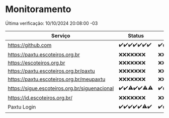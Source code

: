 # Monitoramento

Última verificação: 10/10/2024 20:08:00 -03

|Serviço|Status|Últimas 24h|
|---|---|---|
|https://github.com|<span title="2024-10-03: OK=23">✔️</span><span title="2024-10-04: OK=23">✔️</span><span title="2024-10-05: OK=23">✔️</span><span title="2024-10-06: OK=23">✔️</span><span title="2024-10-07: OK=23">✔️</span><span title="2024-10-08: OK=23">✔️</span><span title="2024-10-09: OK=22">✔️</span>|<span title="09/10/2024 20:09:00 -03 : 200">✔️</span><span title="09/10/2024 21:39:00 -03 : 200">✔️</span><span title="09/10/2024 23:10:00 -03 : 200">✔️</span><span title="10/10/2024 00:14:00 -03 : 200">✔️</span><span title="10/10/2024 01:10:00 -03 : 200">✔️</span><span title="10/10/2024 02:08:00 -03 : 200">✔️</span><span title="10/10/2024 03:12:00 -03 : 200">✔️</span><span title="10/10/2024 04:08:00 -03 : 200">✔️</span><span title="10/10/2024 05:11:00 -03 : 200">✔️</span><span title="10/10/2024 06:08:00 -03 : 200">✔️</span><span title="10/10/2024 07:08:00 -03 : 200">✔️</span><span title="10/10/2024 08:07:00 -03 : 200">✔️</span><span title="10/10/2024 09:15:00 -03 : 200">✔️</span><span title="10/10/2024 10:17:00 -03 : 200">✔️</span><span title="10/10/2024 11:07:00 -03 : 200">✔️</span><span title="10/10/2024 12:08:00 -03 : 200">✔️</span><span title="10/10/2024 13:09:00 -03 : 200">✔️</span><span title="10/10/2024 14:07:00 -03 : 200">✔️</span><span title="10/10/2024 15:10:00 -03 : 200">✔️</span><span title="10/10/2024 16:06:00 -03 : 200">✔️</span><span title="10/10/2024 17:09:00 -03 : 200">✔️</span><span title="10/10/2024 18:07:00 -03 : 200">✔️</span><span title="10/10/2024 19:09:00 -03 : 200">✔️</span><span title="10/10/2024 20:08:00 -03 : 200">✔️</span>|
|https://paxtu.escoteiros.org.br|<span title="2024-10-03: Falhas=23">❌</span><span title="2024-10-04: Falhas=23">❌</span><span title="2024-10-05: Falhas=23">❌</span><span title="2024-10-06: Falhas=23">❌</span><span title="2024-10-07: Falhas=23">❌</span><span title="2024-10-08: Falhas=23">❌</span><span title="2024-10-09: Falhas=22">❌</span>|<span title="09/10/2024 20:09:00 -03 : 403">❌</span><span title="09/10/2024 21:39:00 -03 : 403">❌</span><span title="09/10/2024 23:10:00 -03 : 403">❌</span><span title="10/10/2024 00:14:00 -03 : 403">❌</span><span title="10/10/2024 01:10:00 -03 : 403">❌</span><span title="10/10/2024 02:08:00 -03 : 403">❌</span><span title="10/10/2024 03:12:00 -03 : 403">❌</span><span title="10/10/2024 04:08:00 -03 : 403">❌</span><span title="10/10/2024 05:11:00 -03 : 403">❌</span><span title="10/10/2024 06:08:00 -03 : 403">❌</span><span title="10/10/2024 07:08:00 -03 : 403">❌</span><span title="10/10/2024 08:07:00 -03 : 403">❌</span><span title="10/10/2024 09:15:00 -03 : 403">❌</span><span title="10/10/2024 10:17:00 -03 : 403">❌</span><span title="10/10/2024 11:07:00 -03 : 403">❌</span><span title="10/10/2024 12:08:00 -03 : 403">❌</span><span title="10/10/2024 13:09:00 -03 : 403">❌</span><span title="10/10/2024 14:07:00 -03 : 403">❌</span><span title="10/10/2024 15:10:00 -03 : 403">❌</span><span title="10/10/2024 16:06:00 -03 : 403">❌</span><span title="10/10/2024 17:09:00 -03 : 403">❌</span><span title="10/10/2024 18:07:00 -03 : 403">❌</span><span title="10/10/2024 19:09:00 -03 : 403">❌</span><span title="10/10/2024 20:08:00 -03 : 403">❌</span>|
|https://escoteiros.org.br|<span title="2024-10-03: Falhas=23">❌</span><span title="2024-10-04: Falhas=23">❌</span><span title="2024-10-05: Falhas=23">❌</span><span title="2024-10-06: Falhas=23">❌</span><span title="2024-10-07: Falhas=23">❌</span><span title="2024-10-08: Falhas=23">❌</span><span title="2024-10-09: Falhas=22">❌</span>|<span title="09/10/2024 20:09:00 -03 : 403">❌</span><span title="09/10/2024 21:39:00 -03 : 403">❌</span><span title="09/10/2024 23:10:00 -03 : 403">❌</span><span title="10/10/2024 00:14:00 -03 : 403">❌</span><span title="10/10/2024 01:10:00 -03 : 403">❌</span><span title="10/10/2024 02:08:00 -03 : 403">❌</span><span title="10/10/2024 03:12:00 -03 : 403">❌</span><span title="10/10/2024 04:08:00 -03 : 403">❌</span><span title="10/10/2024 05:11:00 -03 : 403">❌</span><span title="10/10/2024 06:08:00 -03 : 403">❌</span><span title="10/10/2024 07:08:00 -03 : 403">❌</span><span title="10/10/2024 08:07:00 -03 : 403">❌</span><span title="10/10/2024 09:15:00 -03 : 403">❌</span><span title="10/10/2024 10:17:00 -03 : 403">❌</span><span title="10/10/2024 11:07:00 -03 : 403">❌</span><span title="10/10/2024 12:08:00 -03 : 403">❌</span><span title="10/10/2024 13:09:00 -03 : 403">❌</span><span title="10/10/2024 14:07:00 -03 : 403">❌</span><span title="10/10/2024 15:10:00 -03 : 403">❌</span><span title="10/10/2024 16:06:00 -03 : 403">❌</span><span title="10/10/2024 17:09:00 -03 : 403">❌</span><span title="10/10/2024 18:07:00 -03 : 403">❌</span><span title="10/10/2024 19:09:00 -03 : 403">❌</span><span title="10/10/2024 20:08:00 -03 : 403">❌</span>|
|https://paxtu.escoteiros.org.br/paxtu|<span title="2024-10-03: Falhas=23">❌</span><span title="2024-10-04: Falhas=23">❌</span><span title="2024-10-05: Falhas=23">❌</span><span title="2024-10-06: Falhas=23">❌</span><span title="2024-10-07: Falhas=23">❌</span><span title="2024-10-08: Falhas=23">❌</span><span title="2024-10-09: Falhas=22">❌</span>|<span title="09/10/2024 20:09:00 -03 : 403">❌</span><span title="09/10/2024 21:39:00 -03 : 403">❌</span><span title="09/10/2024 23:10:00 -03 : 403">❌</span><span title="10/10/2024 00:14:00 -03 : 403">❌</span><span title="10/10/2024 01:10:00 -03 : 403">❌</span><span title="10/10/2024 02:08:00 -03 : 403">❌</span><span title="10/10/2024 03:12:00 -03 : 403">❌</span><span title="10/10/2024 04:08:00 -03 : 403">❌</span><span title="10/10/2024 05:11:00 -03 : 403">❌</span><span title="10/10/2024 06:08:00 -03 : 403">❌</span><span title="10/10/2024 07:08:00 -03 : 403">❌</span><span title="10/10/2024 08:07:00 -03 : 403">❌</span><span title="10/10/2024 09:15:00 -03 : 403">❌</span><span title="10/10/2024 10:17:00 -03 : 403">❌</span><span title="10/10/2024 11:07:00 -03 : 403">❌</span><span title="10/10/2024 12:08:00 -03 : 403">❌</span><span title="10/10/2024 13:09:00 -03 : 403">❌</span><span title="10/10/2024 14:08:00 -03 : 403">❌</span><span title="10/10/2024 15:10:00 -03 : 403">❌</span><span title="10/10/2024 16:06:00 -03 : 403">❌</span><span title="10/10/2024 17:09:00 -03 : 403">❌</span><span title="10/10/2024 18:07:00 -03 : 403">❌</span><span title="10/10/2024 19:09:00 -03 : 403">❌</span><span title="10/10/2024 20:08:00 -03 : 403">❌</span>|
|https://paxtu.escoteiros.org.br/meupaxtu|<span title="2024-10-03: Falhas=23">❌</span><span title="2024-10-04: Falhas=23">❌</span><span title="2024-10-05: Falhas=23">❌</span><span title="2024-10-06: Falhas=23">❌</span><span title="2024-10-07: Falhas=23">❌</span><span title="2024-10-08: Falhas=23">❌</span><span title="2024-10-09: Falhas=22">❌</span>|<span title="09/10/2024 20:09:00 -03 : 403">❌</span><span title="09/10/2024 21:39:00 -03 : 403">❌</span><span title="09/10/2024 23:10:00 -03 : 403">❌</span><span title="10/10/2024 00:14:00 -03 : 403">❌</span><span title="10/10/2024 01:10:00 -03 : 403">❌</span><span title="10/10/2024 02:08:00 -03 : 403">❌</span><span title="10/10/2024 03:12:00 -03 : 403">❌</span><span title="10/10/2024 04:08:00 -03 : 403">❌</span><span title="10/10/2024 05:11:00 -03 : 403">❌</span><span title="10/10/2024 06:08:00 -03 : 403">❌</span><span title="10/10/2024 07:08:00 -03 : 403">❌</span><span title="10/10/2024 08:07:00 -03 : 403">❌</span><span title="10/10/2024 09:15:00 -03 : 403">❌</span><span title="10/10/2024 10:17:00 -03 : 403">❌</span><span title="10/10/2024 11:07:00 -03 : 403">❌</span><span title="10/10/2024 12:08:00 -03 : 403">❌</span><span title="10/10/2024 13:09:00 -03 : 403">❌</span><span title="10/10/2024 14:08:00 -03 : 403">❌</span><span title="10/10/2024 15:10:00 -03 : 403">❌</span><span title="10/10/2024 16:06:00 -03 : 403">❌</span><span title="10/10/2024 17:09:00 -03 : 403">❌</span><span title="10/10/2024 18:07:00 -03 : 403">❌</span><span title="10/10/2024 19:09:00 -03 : 403">❌</span><span title="10/10/2024 20:08:00 -03 : 403">❌</span>|
|https://sigue.escoteiros.org.br/siguenacional|<span title="2024-10-03: OK=23">✔️</span><span title="2024-10-04: OK=23">✔️</span><span title="2024-10-05: OK=22, Falhas=1">⚠️</span><span title="2024-10-06: OK=23">✔️</span><span title="2024-10-07: OK=23">✔️</span><span title="2024-10-08: OK=22, Falhas=1">⚠️</span><span title="2024-10-09: OK=21, Falhas=1">⚠️</span>|<span title="09/10/2024 20:09:00 -03 : 200">✔️</span><span title="09/10/2024 21:39:00 -03 : 200">✔️</span><span title="09/10/2024 23:10:00 -03 : 200">✔️</span><span title="10/10/2024 00:14:00 -03 : 200">✔️</span><span title="10/10/2024 01:10:00 -03 : 200">✔️</span><span title="10/10/2024 02:08:00 -03 : 200">✔️</span><span title="10/10/2024 03:12:00 -03 : 200">✔️</span><span title="10/10/2024 04:08:00 -03 : 200">✔️</span><span title="10/10/2024 05:11:00 -03 : 200">✔️</span><span title="10/10/2024 06:08:00 -03 : 200">✔️</span><span title="10/10/2024 07:08:00 -03 : 200">✔️</span><span title="10/10/2024 08:07:00 -03 : 200">✔️</span><span title="10/10/2024 09:15:00 -03 : 200">✔️</span><span title="10/10/2024 10:17:00 -03 : 200">✔️</span><span title="10/10/2024 11:07:00 -03 : 200">✔️</span><span title="10/10/2024 12:08:00 -03 : 200">✔️</span><span title="10/10/2024 13:09:00 -03 : 200">✔️</span><span title="10/10/2024 14:08:00 -03 : 200">✔️</span><span title="10/10/2024 15:10:00 -03 : 200">✔️</span><span title="10/10/2024 16:06:00 -03 : 200">✔️</span><span title="10/10/2024 17:09:00 -03 : 200">✔️</span><span title="10/10/2024 18:07:00 -03 : 200">✔️</span><span title="10/10/2024 19:09:00 -03 : 200">✔️</span><span title="10/10/2024 20:08:00 -03 : 200">✔️</span>|
|https://id.escoteiros.org.br/|<span title="2024-10-03: Falhas=23">❌</span><span title="2024-10-04: Falhas=23">❌</span><span title="2024-10-05: Falhas=23">❌</span><span title="2024-10-06: Falhas=23">❌</span><span title="2024-10-07: Falhas=23">❌</span><span title="2024-10-08: Falhas=23">❌</span><span title="2024-10-09: Falhas=22">❌</span>|<span title="09/10/2024 20:09:00 -03 : 403">❌</span><span title="09/10/2024 21:39:00 -03 : 403">❌</span><span title="09/10/2024 23:10:00 -03 : 403">❌</span><span title="10/10/2024 00:14:00 -03 : 403">❌</span><span title="10/10/2024 01:10:00 -03 : 403">❌</span><span title="10/10/2024 02:08:00 -03 : 403">❌</span><span title="10/10/2024 03:12:00 -03 : 403">❌</span><span title="10/10/2024 04:08:00 -03 : 403">❌</span><span title="10/10/2024 05:11:00 -03 : 403">❌</span><span title="10/10/2024 06:08:00 -03 : 403">❌</span><span title="10/10/2024 07:08:00 -03 : 403">❌</span><span title="10/10/2024 08:07:00 -03 : 403">❌</span><span title="10/10/2024 09:15:00 -03 : 403">❌</span><span title="10/10/2024 10:17:00 -03 : 403">❌</span><span title="10/10/2024 11:07:00 -03 : 403">❌</span><span title="10/10/2024 12:08:00 -03 : 403">❌</span><span title="10/10/2024 13:09:00 -03 : 403">❌</span><span title="10/10/2024 14:08:00 -03 : 403">❌</span><span title="10/10/2024 15:10:00 -03 : 403">❌</span><span title="10/10/2024 16:06:00 -03 : 403">❌</span><span title="10/10/2024 17:09:00 -03 : 403">❌</span><span title="10/10/2024 18:07:00 -03 : 403">❌</span><span title="10/10/2024 19:09:00 -03 : 403">❌</span><span title="10/10/2024 20:08:00 -03 : 403">❌</span>|
|Paxtu Login|<span title="2024-10-03: OK=23">✔️</span><span title="2024-10-04: OK=23">✔️</span><span title="2024-10-05: OK=23">✔️</span><span title="2024-10-06: OK=23">✔️</span><span title="2024-10-07: OK=23">✔️</span><span title="2024-10-08: OK=22, Falhas=1">⚠️</span><span title="2024-10-09: OK=22">✔️</span>|<span title="09/10/2024 20:09:00 -03 : 200">✔️</span><span title="09/10/2024 21:39:00 -03 : 200">✔️</span><span title="09/10/2024 23:10:00 -03 : 200">✔️</span><span title="10/10/2024 00:14:00 -03 : 200">✔️</span><span title="10/10/2024 01:10:00 -03 : 200">✔️</span><span title="10/10/2024 02:08:00 -03 : 200">✔️</span><span title="10/10/2024 03:12:00 -03 : 200">✔️</span><span title="10/10/2024 04:08:00 -03 : 200">✔️</span><span title="10/10/2024 05:11:00 -03 : 200">✔️</span><span title="10/10/2024 06:08:00 -03 : 200">✔️</span><span title="10/10/2024 07:08:00 -03 : 200">✔️</span><span title="10/10/2024 08:07:00 -03 : 200">✔️</span><span title="10/10/2024 09:15:00 -03 : 200">✔️</span><span title="10/10/2024 10:17:00 -03 : 200">✔️</span><span title="10/10/2024 11:07:00 -03 : 200">✔️</span><span title="10/10/2024 12:08:00 -03 : 200">✔️</span><span title="10/10/2024 13:09:00 -03 : 200">✔️</span><span title="10/10/2024 14:08:00 -03 : 200">✔️</span><span title="10/10/2024 15:10:00 -03 : 200">✔️</span><span title="10/10/2024 16:06:00 -03 : 200">✔️</span><span title="10/10/2024 17:09:00 -03 : 200">✔️</span><span title="10/10/2024 18:07:00 -03 : 200">✔️</span><span title="10/10/2024 19:09:00 -03 : 200">✔️</span><span title="10/10/2024 20:08:00 -03 : 200">✔️</span>|
